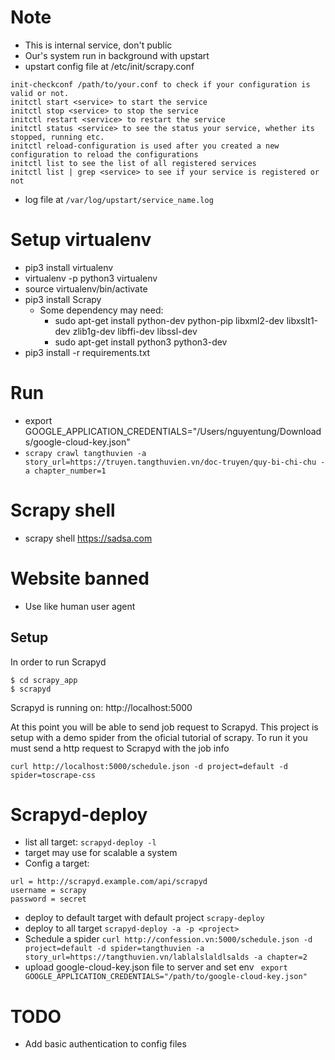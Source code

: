 # Note
* This is internal service, don't public
* Our's system run in background with upstart
* upstart config file at /etc/init/scrapy.conf
```
init-checkconf /path/to/your.conf to check if your configuration is valid or not.
initctl start <service> to start the service
initctl stop <service> to stop the service
initctl restart <service> to restart the service
initctl status <service> to see the status your service, whether its stopped, running etc.
initctl reload-configuration is used after you created a new configuration to reload the configurations
initctl list to see the list of all registered services
initctl list | grep <service> to see if your service is registered or not
```
* log file at ```/var/log/upstart/service_name.log```

# Setup virtualenv
* pip3 install virtualenv
* virtualenv -p python3 virtualenv
* source virtualenv/bin/activate
* pip3 install Scrapy
    * Some dependency may need:
        * sudo apt-get install python-dev python-pip libxml2-dev libxslt1-dev zlib1g-dev libffi-dev libssl-dev
        * sudo apt-get install python3 python3-dev
 * pip3 install -r requirements.txt
 

# Run
*  export GOOGLE_APPLICATION_CREDENTIALS="/Users/nguyentung/Downloads/google-cloud-key.json"
* ```scrapy crawl tangthuvien -a story_url=https://truyen.tangthuvien.vn/doc-truyen/quy-bi-chi-chu -a chapter_number=1```

# Scrapy shell
* scrapy shell https://sadsa.com

# Website banned
* Use like human user agent

## Setup
In order to run Scrapyd
````
$ cd scrapy_app
$ scrapyd
````

Scrapyd is running on: http://localhost:5000


At this point you will be able to send job request to Scrapyd. This project is setup with a demo spider from the oficial tutorial of scrapy. To run it you must send a http request to Scrapyd with the job info
````
curl http://localhost:5000/schedule.json -d project=default -d spider=toscrape-css
````

# Scrapyd-deploy
* list all target: ```scrapyd-deploy -l```
* target may use for scalable a system
* Config a target:
```[deploy:example]
url = http://scrapyd.example.com/api/scrapyd
username = scrapy
password = secret
```
* deploy to default target with default project
```scrapy-deploy```
* deploy to all target
```scrapyd-deploy -a -p <project>```
* Schedule a spider
```curl http://confession.vn:5000/schedule.json -d project=default -d spider=tangthuvien -a story_url=https://tangthuvien.vn/lablalslaldlsalds -a chapter=2```
* upload google-cloud-key.json file to server and set env
``` export GOOGLE_APPLICATION_CREDENTIALS="/path/to/google-cloud-key.json"```

# TODO
* Add basic authentication to config files